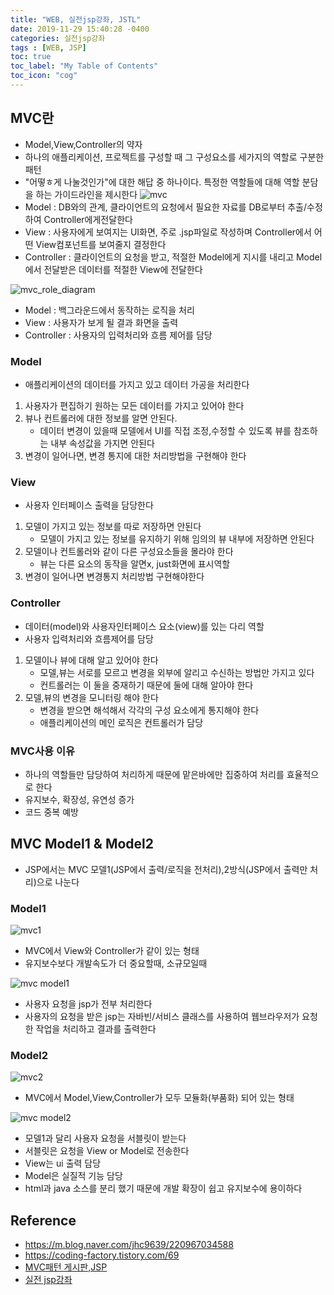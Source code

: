 ```yaml
---
title: "WEB, 실전jsp강좌, JSTL"
date: 2019-11-29 15:40:28 -0400
categories: 실전jsp강좌
tags : [WEB, JSP]
toc: true
toc_label: "My Table of Contents"
toc_icon: "cog"
---
```


## MVC란
- Model,View,Controller의 약자
- 하나의 애플리케이션, 프로젝트를 구성할 때 그 구성요소를 세가지의 역할로 구분한 패턴
- "어떻ㅎ게 나눌것인가"에 대한 해답 중 하나이다. 특정한 역할들에 대해 역할 분담을 하는 가이드라인을 제시한다
![mvc](https://user-images.githubusercontent.com/55946791/72495363-d38a5000-3869-11ea-968c-9dae69cf013d.JPG)
- Model : DB와의 관계, 클라이언트의 요청에서 필요한 자료를 DB로부터 추출/수정하여 Controller에게전달한다
- View : 사용자에게 보여지는 UI화면, 주로 .jsp파일로 작성하며 Controller에서 어떤 View컴포넌트를 보여줄지 결정한다
- Controller : 클라이언트의 요청을 받고, 적절한 Model에게 지시를 내리고 Model에서 전달받은 데이터를 적절한 View에 전달한다

![mvc_role_diagram](https://user-images.githubusercontent.com/55946791/72199983-f0e4a600-3486-11ea-95f0-3d2878016244.png)

- Model : 백그라운드에서 동작하는 로직을 처리
- View : 사용자가 보게 될 결과 화면을 출력
- Controller : 사용자의 입력처리와 흐름 제어를 담당

### Model
- 애플리케이션의 데이터를 가지고 있고 데이터 가공을 처리한다
1. 사용자가 편집하기 원하는 모든 데이터를 가지고 있어야 한다
2. 뷰나 컨트롤러에 대한 정보를 알면 안된다.
    - 데이터 변경이 있을때 모델에서 UI를 직접 조정,수정할 수 있도록 뷰를 참조하는 내부 속성값을 가지면 안된다
3. 변경이 일어나면, 변경 통지에 대한 처리방법을 구현해야 한다

### View
- 사용자 인터페이스 출력을 담당한다
1. 모델이 가지고 있는 정보를 따로 저장하면 안된다
    - 모델이 가지고 있는 정보를 유지하기 위해 임의의 뷰 내부에 저장하면 안된다
2. 모델이나 컨트롤러와 같이 다른 구성요소들을 몰라야 한다
    - 뷰는 다른 요소의 동작을 알면x, just화면에 표시역할
3. 변경이 일어나면 변경통지 처리방법 구현해야한다

### Controller
- 데이터(model)와 사용자인터페이스 요소(view)를 있는 다리 역할
- 사용자 입력처리와 흐름제어를 담당

1. 모델이나 뷰에 대해 알고 있어야 한다
    - 모델,뷰는 서로를 모르고 변경을 외부에 알리고 수신하는 방법만 가지고 있다
    - 컨트롤러는 이 둘을 중재하기 때문에 둘에 대해 알아야 한다
2. 모델,뷰의 변경을 모니터링 해야 한다
    - 변경을 받으면 해석해서 각각의 구성 요소에게 통지해야 한다
    - 애플리케이션의 메인 로직은 컨트롤러가 담당


### MVC사용 이유
- 하나의 역할들만 담당하여 처리하게 때문에 맡은바에만 집중하여 처리를 효율적으로 한다
- 유지보수, 확장성, 유연성 증가
- 코드 중복 예방



## MVC Model1 & Model2
- JSP에서는 MVC 모델1(JSP에서 출력/로직을 전처리),2방식(JSP에서 출력만 처리)으로 나눈다

### Model1
![mvc1](https://user-images.githubusercontent.com/55946791/72495522-45fb3000-386a-11ea-82c9-0c949711bc59.JPG)
- MVC에서 View와 Controller가 같이 있는 형태
- 유지보수보다 개발속도가 더 중요할때, 소규모일때


![mvc model1](https://user-images.githubusercontent.com/55946791/72200129-ce538c80-3488-11ea-906d-0bc04e82dd0e.png)
- 사용자 요청을 jsp가 전부 처리한다
- 사용자의 요청을 받은 jsp는 자바빈/서비스 클래스를 사용하여 웹브라우저가 요청한 작업을 처리하고 결과를 출력한다


### Model2
![mvc2](https://user-images.githubusercontent.com/55946791/72495719-dc2f5600-386a-11ea-9f65-1e28cee20496.JPG)
- MVC에서 Model,View,Controller가 모두 모듈화(부품화) 되어 있는 형태

![mvc model2](https://user-images.githubusercontent.com/55946791/72200152-fb07a400-3488-11ea-82df-78a8fea7a608.png)
- 모델1과 달리 사용자 요청을 서블릿이 받는다
- 서블릿은 요청을 View or Model로 전송한다
- View는 ui 출력 담당
- Model은 실질적 기능 담당
- html과 java 소스를 분리 했기 때문에 개발 확장이 쉽고 유지보수에 용이하다



## Reference
- <https://m.blog.naver.com/jhc9639/220967034588>
- <https://coding-factory.tistory.com/69>
- [MVC패턴 게시판,JSP](https://coding-factory.tistory.com/71)
- [실전 jsp강좌](https://www.inflearn.com/course/%EC%8B%A4%EC%A0%84-jsp-%EA%B0%95%EC%A2%8C/lecture/1188)
